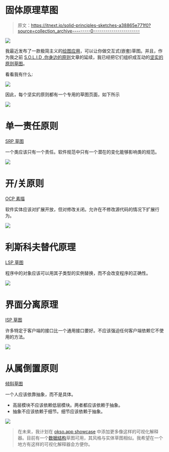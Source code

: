 # 固体原理草图

> 原文：<https://itnext.io/solid-principles-sketches-a38865e771f0?source=collection_archive---------0----------------------->

![](img/2daa2ba04bbef86ab8d47e0486992f92.png)

我最近发布了一款极简主义的[绘图应用](https://okso.app)，可以让你做交互式(嵌套)草图。并且，作为我之前 [S.O.L.I.D .你身边的原则](https://trekhleb.medium.com/solid-principles-around-you-6db2f0e12139)文章的延续，我已经把它们组织成互动的[坚实的原则草图](https://okso.app/showcase/solid)。

看看我有什么:

![](img/2dbfe3ee328f9694c053d68a267e07ee.png)

因此，每个坚实的原则都有一个专用的草图页面，如下所示

![](img/9b7acb6ee96c8de6599e9f7e8a3cb88a.png)

# 单一责任原则

[SRP 草图](https://okso.app/showcase/solid/page/924000bf-21ec-4580-36f4-49ee920abe55)

一个类应该只有一个责任。软件规范中只有一个潜在的变化能够影响类的规范。

![](img/23096fb4c24ab3112520277ee75e7511.png)

# 开/关原则

[OCP 素描](https://okso.app/showcase/solid/page/f297d650-5343-4423-39b9-6a1dbb21e5df)

软件实体应该对扩展开放，但对修改关闭。允许在不修改源代码的情况下扩展行为。

![](img/7afdaa16c019f4970187c9544bee35bd.png)

# 利斯科夫替代原理

[LSP 草图](https://okso.app/showcase/solid/page/2899b427-2bd8-4899-16a7-0ce855331ba2)

程序中的对象应该可以用其子类型的实例替换，而不会改变程序的正确性。

![](img/4d83fe859dd5285986b3a9af46de38e7.png)

# 界面分离原理

[ISP 草图](https://okso.app/showcase/solid/page/5464baff-5793-482a-0dfa-bab4337fe3ed)

许多特定于客户端的接口比一个通用接口要好。不应该强迫任何客户端依赖它不使用的方法。

![](img/f3b3c084ccd418de2f8f3bea8594974f.png)

# 从属倒置原则

[倾斜草图](https://okso.app/showcase/solid/page/70a27e39-47db-4ada-2065-f023372e1933)

一个人应该依靠抽象，而不是具体。

*   高层模块不应该依赖低层模块。两者都应该依赖于抽象。
*   抽象不应该依赖于细节。细节应该依赖于抽象。

![](img/4fbdd4660ee53b4dd42af0a29e427009.png)

> 在未来，我计划在 [okso.app showcase](https://okso.app/showcase) 中添加更多像这样的可视化解释器。目前有一个[数据结构](https://okso.app/showcase/data-structures)草图可用，其风格与实体草图相似。我希望在一个地方有这样的可视化解释器会方便你。
